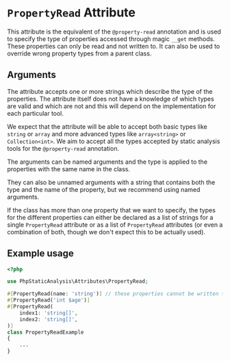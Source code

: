 # `PropertyRead` Attribute

This attribute is the equivalent of the `@property-read` annotation and is used to specify the type of properties accessed through magic `__get` methods. These properties can only be read and not written to. It can also be used to override wrong property types from a parent class. 

## Arguments

The attribute accepts one or more strings which describe the type of the properties. The attribute itself does not have a knowledge of which types are valid and which are not and this will depend on the implementation for each particular tool.

We expect that the attribute will be able to accept both basic types like `string` or `array` and more advanced types like `array<string>` or `Collection<int>`. We aim to accept all the types accepted by static analysis tools for the `@property-read` annotation.

The arguments can be named arguments and the type is applied to the properties with the same name in the class.

They can also be unnamed arguments with a string that contains both the type and the name of the property, but we recommend using named arguments.

If the class has more than one property that we want to specify, the types for the different properties can either be declared as a list of strings for a single `PropertyRead` attribute or as a list of `PropertyRead` attributes (or even a combination of both, though we don't expect this to be actually used).

## Example usage

```php
<?php

use PhpStaticAnalysis\Attributes\PropertyRead;

#[PropertyRead(name: 'string')] // these properties cannot be written to
#[PropertyRead('int $age')]
#[PropertyRead(
    index1: 'string[]',
    index2: 'string[]',
)]
class PropertyReadExample
{
    ...
}
```
